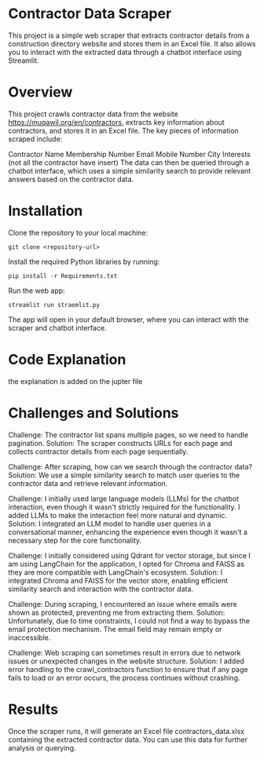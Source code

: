 # Contractor Data Scraper
This project is a simple web scraper that extracts contractor details from a construction directory website and stores them in an Excel file. It also allows you to interact with the extracted data through a chatbot interface using Streamlit.

# Overview
This project crawls contractor data from the website https://muqawil.org/en/contractors, extracts key information about contractors, and stores it in an Excel file. The key pieces of information scraped include:

Contractor Name
Membership Number
Email
Mobile Number
City
Interests (not all the contractor have insert)
The data can then be queried through a chatbot interface, which uses a simple similarity search to provide relevant answers based on the contractor data.

# Installation
Clone the repository to your local machine:

``` git clone <repository-url> ```

Install the required Python libraries by running:

``` pip install -r Requirements.txt ```

Run the web app:

``` streamlit run straemlit.py ```

The app will open in your default browser, where you can interact with the scraper and chatbot interface.

# Code Explanation
the explanation is added on the jupter file

# Challenges and Solutions
Challenge: The contractor list spans multiple pages, so we need to handle pagination.
Solution: The scraper constructs URLs for each page and collects contractor details from each page sequentially.

Challenge: After scraping, how can we search through the contractor data?
Solution: We use a simple similarity search to match user queries to the contractor data and retrieve relevant information.

Challenge: I initially used large language models (LLMs) for the chatbot interaction, even though it wasn't strictly required for the functionality. I added LLMs to make the interaction feel more natural and dynamic.
Solution: I integrated an LLM model to handle user queries in a conversational manner, enhancing the experience even though it wasn't a necessary step for the core functionality.

Challenge: I initially considered using Qdrant for vector storage, but since I am using LangChain for the application, I opted for Chroma and FAISS as they are more compatible with LangChain's ecosystem.
Solution: I integrated Chroma and FAISS for the vector store, enabling efficient similarity search and interaction with the contractor data.

Challenge: During scraping, I encountered an issue where emails were shown as protected, preventing me from extracting them.
Solution: Unfortunately, due to time constraints, I could not find a way to bypass the email protection mechanism. The email field may remain empty or inaccessible.

Challenge: Web scraping can sometimes result in errors due to network issues or unexpected changes in the website structure.
Solution: I added error handling to the crawl_contractors function to ensure that if any page fails to load or an error occurs, the process continues without crashing.

# Results
Once the scraper runs, it will generate an Excel file contractors_data.xlsx containing the extracted contractor data. You can use this data for further analysis or querying.

